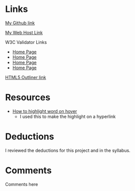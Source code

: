 # Links
[My Github link](https://github.com/lorruche/project_final2_gibbons_lori)

[My Web Host Link ](http://www.lorigibbons.com/project_final3_gibbons_lori/)

W3C Validator
Links

* [Home Page](https://validator.w3.org/nu/?doc=http%3A%2F%2Florigibbons.com%2Fharryhausensprototype%2F)
* [Home
Page](https://validator.w3.org/nu/?doc=http%3A%2F%2Florigibbons.com%2Fharryhausensprototype%2F)
* [Home
Page](https://validator.w3.org/nu/?doc=http%3A%2F%2Florigibbons.com%2Fharryhausensprototype%2F)
* [Home
Page](https://validator.w3.org/nu/?doc=http%3A%2F%2Florigibbons.com%2Fharryhausensprototype%2F)

[HTML5 Outliner link
](https://gsnedders.html5.org/outliner/process.py?url=http%3A%2F%2Florigibbons.com%2Fharryhausensprototype%2F)

# Resources
* [How to highlight word on hover](https://www.w3schools.com/cssref/tryit.asp?filename=trycss_sel_hover_more)
    * I used this to make the highlight on a hyperlink


# Deductions

I reviewed the deductions for this project and in the syllabus.

# Comments

Comments here

